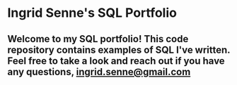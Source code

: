 # Ingrid Senne's SQL Portfolio

## Welcome to my SQL portfolio! This code repository contains examples of SQL I've written. Feel free to take a look and reach out if you have any questions, ingrid.senne@gmail.com
